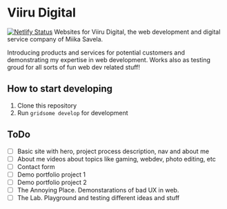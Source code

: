 # Viiru Digital
[![Netlify Status](https://api.netlify.com/api/v1/badges/26c9e59e-3d8c-4547-a4ad-e1fa4920d472/deploy-status)](https://app.netlify.com/sites/viiru-digital/deploys)
Websites for Viiru Digital, the web development and digital service company of Miika Savela.

Introducing products and services for potential customers and demonstrating my expertise in web development. Works also as testing groud for all sorts of fun web dev related stuff!

## How to start developing
1. Clone this repository
2. Run `gridsome develop` for development

## ToDo
- [ ] Basic site with hero, project process description, nav and about me
- [ ] About me videos about topics like gaming, webdev, photo editing, etc
- [ ] Contact form
- [ ] Demo portfolio project 1
- [ ] Demo portfolio project 2
- [ ] The Annoying Place. Demonstarations of bad UX in web.
- [ ] The Lab. Playground and testing different ideas and stuff